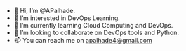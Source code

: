 - 👋 Hi, I’m @APalhade.
- 👀 I’m interested in DevOps Learning.
- 🌱 I’m currently learning Cloud Computing and DevOps.
- 💞️ I’m looking to collaborate on DevOps tools and Python.
- 📫 You can reach me on apalhade4@gmail.com

<!---
APalhade/APalhade is a ✨ special ✨ repository because its `README.md` (this file) appears on your GitHub profile.
You can click the Preview link to take a look at your changes.
--->
